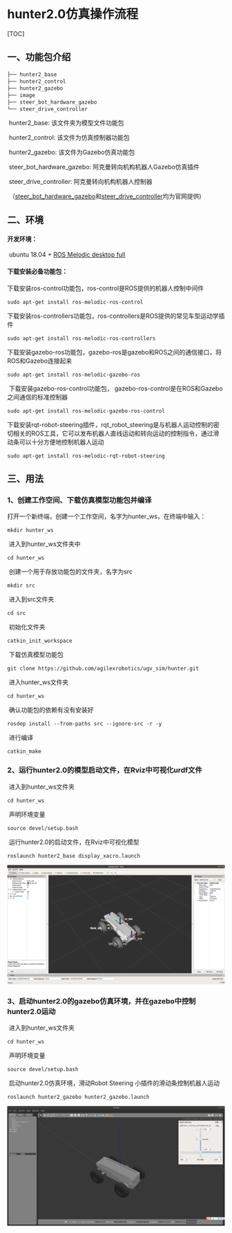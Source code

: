 # hunter2.0仿真操作流程

[TOC]

## 一、功能包介绍

```
├── hunter2_base
├── hunter2_control
├── hunter2_gazebo
├── image
├── steer_bot_hardware_gazebo
└── steer_drive_controller
```

​	hunter2_base: 该文件夹为模型文件功能包

​	hunter2_control: 该文件为仿真控制器功能包

​	hunter2_gazebo: 该文件为Gazebo仿真功能包

​	steer_bot_hardware_gazebo: 阿克曼转向机构机器人Gazebo仿真插件

​	steer_drive_controller:  阿克曼转向机构机器人控制器

​	（[steer_bot_hardware_gazebo](http://wiki.ros.org/steer_bot_hardware_gazebo?distro=indigo)和[steer_drive_controller](http://wiki.ros.org/steer_drive_controller?distro=indigo)均为官网提供) 

## 二、环境

#### 开发环境：

​	ubuntu 18.04 + [ROS Melodic desktop full](http://wiki.ros.org/melodic/Installation/Ubuntu)

#### 下载安装必备功能包：

​	下载安装ros-control功能包，ros-control是ROS提供的机器人控制中间件

```
sudo apt-get install ros-melodic-ros-control
```

​	下载安装ros-controllers功能包，ros-controllers是ROS提供的常见车型运动学插件

```
sudo apt-get install ros-melodic-ros-controllers
```

​	下载安装gazebo-ros功能包，gazebo-ros是gazebo和ROS之间的通信接口，将ROS和Gazebo连接起来

```
sudo apt-get install ros-melodic-gazebo-ros
```

​	下载安装gazebo-ros-control功能包， gazebo-ros-control是在ROS和Gazebo之间通信的标准控制器

```
sudo apt-get install ros-melodic-gazebo-ros-control
```

​	下载安装rqt-robot-steering插件，rqt_robot_steering是与机器人运动控制的密切相关的ROS工具，它可以发布机器人直线运动和转向运动的控制指令，通过滑动条可以十分方便地控制机器人运动

```
sudo apt-get install ros-melodic-rqt-robot-steering 
```



## 三、用法

### 	1、创建工作空间、下载仿真模型功能包并编译

​		打开一个新终端，创建一个工作空间，名字为hunter_ws，在终端中输入：

```
mkdir hunter_ws
```

​		进入到hunter_ws文件夹中

```
cd hunter_ws
```

​		创建一个用于存放功能包的文件夹，名字为src

```
mkdir src
```

​		进入到src文件夹

```
cd src
```

​		初始化文件夹

```
catkin_init_workspace
```

​		下载仿真模型功能包

```
git clone https://github.com/agilexrobotics/ugv_sim/hunter.git
```

​		进入hunter_ws文件夹

```
cd hunter_ws
```

​		确认功能包的依赖有没有安装好

```
rosdep install --from-paths src --ignore-src -r -y 
```

​		进行编译

```
catkin_make
```

### 	2、运行hunter2.0的模型启动文件，在Rviz中可视化urdf文件

​		进入到hunter_ws文件夹

```
cd hunter_ws
```

​		声明环境变量

```
source devel/setup.bash
```

​		运行hunter2.0的启动文件，在Rviz中可视化模型

```
roslaunch hunter2_base display_xacro.launch
```

![说明文字](image/rviz.png)

### 	3、启动hunter2.0的gazebo仿真环境，并在gazebo中控制hunter2.0运动

​		进入到hunter_ws文件夹

```
cd hunter_ws
```

​		声明环境变量

```
source devel/setup.bash
```

​		启动hunter2.0仿真环境，滑动Robot Steering 小插件的滑动条控制机器人运动

```
roslaunch hunter2_gazebo hunter2_gazebo.launch
```

![说明文字](image/gazebo.png)





